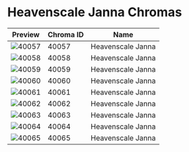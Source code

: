 # Heavenscale Janna Chromas

| Preview | Chroma ID | Name |
|---------|-----------|------|
| ![40057](https://raw.communitydragon.org/latest/plugins/rcp-be-lol-game-data/global/default/v1/champion-chroma-images/40/40057.png) | 40057 | Heavenscale Janna |
| ![40058](https://raw.communitydragon.org/latest/plugins/rcp-be-lol-game-data/global/default/v1/champion-chroma-images/40/40058.png) | 40058 | Heavenscale Janna |
| ![40059](https://raw.communitydragon.org/latest/plugins/rcp-be-lol-game-data/global/default/v1/champion-chroma-images/40/40059.png) | 40059 | Heavenscale Janna |
| ![40060](https://raw.communitydragon.org/latest/plugins/rcp-be-lol-game-data/global/default/v1/champion-chroma-images/40/40060.png) | 40060 | Heavenscale Janna |
| ![40061](https://raw.communitydragon.org/latest/plugins/rcp-be-lol-game-data/global/default/v1/champion-chroma-images/40/40061.png) | 40061 | Heavenscale Janna |
| ![40062](https://raw.communitydragon.org/latest/plugins/rcp-be-lol-game-data/global/default/v1/champion-chroma-images/40/40062.png) | 40062 | Heavenscale Janna |
| ![40063](https://raw.communitydragon.org/latest/plugins/rcp-be-lol-game-data/global/default/v1/champion-chroma-images/40/40063.png) | 40063 | Heavenscale Janna |
| ![40064](https://raw.communitydragon.org/latest/plugins/rcp-be-lol-game-data/global/default/v1/champion-chroma-images/40/40064.png) | 40064 | Heavenscale Janna |
| ![40065](https://raw.communitydragon.org/latest/plugins/rcp-be-lol-game-data/global/default/v1/champion-chroma-images/40/40065.png) | 40065 | Heavenscale Janna |